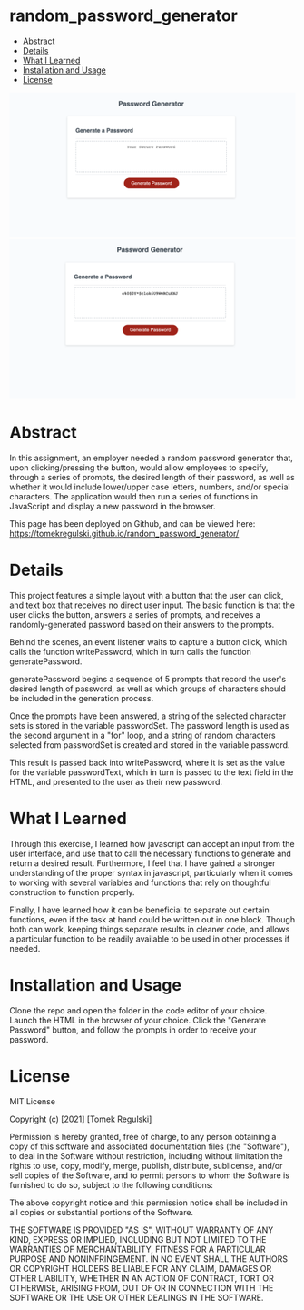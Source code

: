 # random_password_generator

* [Abstract](#abstract)
* [Details ](#details)
* [What I Learned](#what-i-learned)
* [Installation and Usage](#installation-and-usage)
* [License](#license)

![homepage main](Assets/demo1.png)
![homepage main](Assets/demo2.png)

# Abstract

In this assignment, an employer needed a random password generator that, upon clicking/pressing the button, would allow employees to specify, through a series of prompts, the desired length of their password, as well as whether it would include lower/upper case letters, numbers, and/or special characters. The application would then run a series of functions in JavaScript and display a new password in the browser. 

This page has been deployed on Github, and can be viewed here: https://tomekregulski.github.io/random_password_generator/

# Details

This project features a simple layout with a button that the user can click, and text box that receives no direct user input. The basic function is that the user clicks the button, answers a series of prompts, and receives a randomly-generated password based on their answers to the prompts.

Behind the scenes, an event listener waits to capture a button click, which calls the function writePassword, which in turn calls the function generatePassword.

generatePassword begins a sequence of 5 prompts that record the user's desired length of password, as well as which groups of characters should be included in the generation process. 

Once the prompts have been answered, a string of the selected character sets is stored in the variable passwordSet. The password length is used as the second argument in a "for" loop, and a string of random characters selected from passwordSet is created and stored in the variable password. 

This result is passed back into writePassword, where it is set as the value for the variable passwordText, which in turn is passed to the text field in the HTML, and presented to the user as their new password. 

# What I Learned

Through this exercise, I learned how javascript can accept an input from the user interface, and use that to call the necessary functions to generate and return a desired result. Furthermore, I feel that I have gained a stronger understanding of the proper syntax in javascript, particularly when it comes to working with several variables and functions that rely on thoughtful construction to function properly. 

Finally, I have learned how it can be beneficial to separate out certain functions, even if the task at hand could be written out in one block. Though both can work, keeping things separate results in cleaner code, and allows a particular function to be readily available to be used in other processes if needed. 

# Installation and Usage

Clone the repo and open the folder in the code editor of your choice. Launch the HTML in the browser of your choice. Click the "Generate Password" button, and follow the prompts in order to receive your password.

# License

MIT License

Copyright (c) [2021] [Tomek Regulski]

Permission is hereby granted, free of charge, to any person obtaining a copy
of this software and associated documentation files (the "Software"), to deal
in the Software without restriction, including without limitation the rights
to use, copy, modify, merge, publish, distribute, sublicense, and/or sell
copies of the Software, and to permit persons to whom the Software is
furnished to do so, subject to the following conditions:

The above copyright notice and this permission notice shall be included in all
copies or substantial portions of the Software.

THE SOFTWARE IS PROVIDED "AS IS", WITHOUT WARRANTY OF ANY KIND, EXPRESS OR
IMPLIED, INCLUDING BUT NOT LIMITED TO THE WARRANTIES OF MERCHANTABILITY,
FITNESS FOR A PARTICULAR PURPOSE AND NONINFRINGEMENT. IN NO EVENT SHALL THE
AUTHORS OR COPYRIGHT HOLDERS BE LIABLE FOR ANY CLAIM, DAMAGES OR OTHER
LIABILITY, WHETHER IN AN ACTION OF CONTRACT, TORT OR OTHERWISE, ARISING FROM,
OUT OF OR IN CONNECTION WITH THE SOFTWARE OR THE USE OR OTHER DEALINGS IN THE
SOFTWARE.
